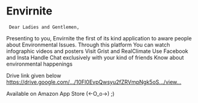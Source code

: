 # Envirnite
     Dear Ladies and Gentlemen,

Presenting to you, Envirnite the first of its kind application to aware people about Environmental Issues.
Through this platform
You can watch infographic videos and posters
Visit Grist and RealClimate
Use Facebook and Insta Handle
Chat exclusively with your kind of friends
Know about environmental happenings

Drive link given below
https://drive.google.com/…/10FI0EvpQwsyu2fZRVmpNgk5oS…/view…

Available on Amazon App Store  (<-O_o->) ;)
